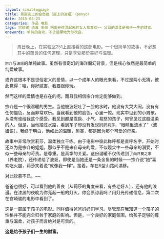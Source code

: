 ```yaml
---
layout: sinablogpage
title: 悬崖边上的金鱼姬（崖上的波妞）（ponyo）
date: 2015-08-23
categories: 作品 电影 
tags: 宫崎骏 纯真 美丽 把车开得漂起来的女人我喜欢~~ 父母的温柔是孩子一生的财富。
onewords: 单纯的喜欢，不计后果地为你改变。
---
```

> 周日晚上，在实验室251上直接看的这部电影。一个很简单的故事，不必想其中的蕴含的任何道理，只是享受那份美好与温暖。

`宗介`与`波妞`的单纯故事。虽然有很奇幻的海洋魔幻背景，但是核心依然是最简单的纯爱故事。

或许这根本不是世俗定义的爱情，以一个成年人的眼光来看，不过是两小无猜，彼此觉得：哇，你好腻害，我要跟你玩。

然而这样的爱情也是存在的呢。而且我相信宗介肯定能够做到。

宗介是一个很温暖的男生。当他被波妞吐了一脸的水时，他没有大哭大闹，没有有任何愠色，反而非常欢乐。当我看到他的脸色，心里一惊。现实中见到的小男孩，从没有谁给我这个感受。我见到都是乖戾、小气、易怒的孩子，何曾见过这般温柔的人。但是，当他踏过水路，看到车子却没有发现妈妈`莉莎`，“眼睛里流水了”（波妞语）。我终于明白，他如此的温暖，厉害，都是因为那个可爱的母亲。

故事中非常欣赏莉莎，温柔独立干练。由于电影中彼此称呼都是直呼名字，开始时还以为是宗介的姐姐。那似乎不是来自母亲的爱，不似现实中一些母亲的溺爱，不似一些母亲的苛责。是尊重。是真挚的关爱。这份温暖不仅传递到了`向日葵之家`（养老院），还传递给了波妞，即使是当她还是一条金鱼的时候——宗介说“她”喜欢吃火腿，莉莎笑着说“就像我一样”。接着，车在S型山路间漂移。

对此钦慕不已。~~ 

爸爸也很好，可以看到他的善良（从莉莎的角度来看，有些老好人），还有他的浪漫。在漆黑的夜晚为你亮起一船的灯火，你会原谅我吗？用灯光传递信息，第二次在宫崎骏的电影中看到了。

这是一部属于孩子的电影。同样值得爸爸妈妈们学习。尽管现在我知道一个孩子的性格并不能完全归咎于家庭的影响。但是，一个良好的家庭氛围，给孩子足够的尊重与温柔，对孩子而言绝对是可贵的。

**这是给予孩子们一生的财富。**
